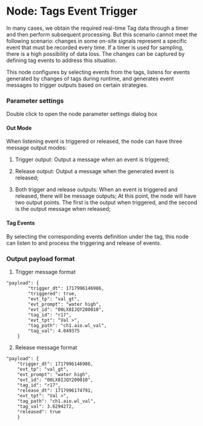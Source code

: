 Node: Tags Event Trigger
==



In many cases, we obtain the required real-time Tag data through a timer and then perform subsequent processing. But this scenario cannot meet the following scenario: changes in some on-site signals represent a specific event that must be recorded every time. If a timer is used for sampling, there is a high possibility of data loss.
The changes can be captured by defining tag events to address this situation.

This node configures by selecting events from the tags, listens for events generated by changes of tags during runtime, and generates event messages to trigger outputs based on certain strategies.



### Parameter settings

Double click to open the node parameter settings dialog box

#### Out Mode



When listening event is triggered or released, the node can have three message output modes:

1. Trigger output: Output a message when an event is triggered;

2. Release output: Output a message when the generated event is released;

3. Both trigger and release outputs: When an event is triggered and released, there will be message outputs; At this point, the node will have two output points. The first is the output when triggered, and the second is the output message when released;


#### Tag Events



By selecting the corresponding events definition under the tag, this node can listen to and process the triggering and release of events.


### Output payload format

1. Trigger message format

```
"payload": {
		"trigger_dt": 1717996146986,
		"triggered": true,
		"evt_tp": "val_gt",
		"evt_prompt": "water high",
		"evt_id": "00LX8IJQY200010",
		"tag_id": "r17",
		"evt_tpt": "Val >",
		"tag_path": "ch1.aio.wl_val",
		"tag_val": 4.049375
	}
```

2. Release message format

```
"payload": {
    "trigger_dt": 1717996146986,
    "evt_tp": "val_gt",
    "evt_prompt": "water high",
    "evt_id": "00LX8IJQY200010",
    "tag_id": "r17",
    "release_dt": 1717996174791,
    "evt_tpt": "Val >",
    "tag_path": "ch1.aio.wl_val",
    "tag_val": 3.6294272,
    "released": true
	}
```
